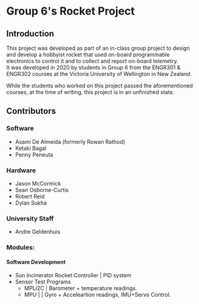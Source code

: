 # Group 6's Rocket Project
## Introduction
This project was developed as part of an in-class group project to design and develop a hobbyist rocket that used on-board programmable electronics to control it and to collect and report on-board telemetry.</br>
It was developed in 2020 by students in Group 6 from the ENGR301 & ENGR302 courses at the Victoria University of Wellington in New Zealand.

While the students who worked on this project passed the aforementioned courses, at the time of writing, this project is in an unfinished state.

## Contributors

### Software
* Asami De Almeida (formerly Rowan Rathod)
* Ketaki Bagal
* Penny Peneuta

### Hardware
* Jason McCormick
* Sean Osborne-Curtis
* Robert Reid
* Dylan Sukha

### University Staff
* Andre Geldenhuis

### Modules:

#### Software Development
* Sun Incinerator Rocket Controller | PID system
* Sensor Test Programs
    * MPLI2C | Barometer + temperature readings.
    * MPU | | Gyro + Acceleartion readings, IMU+Servo Control.